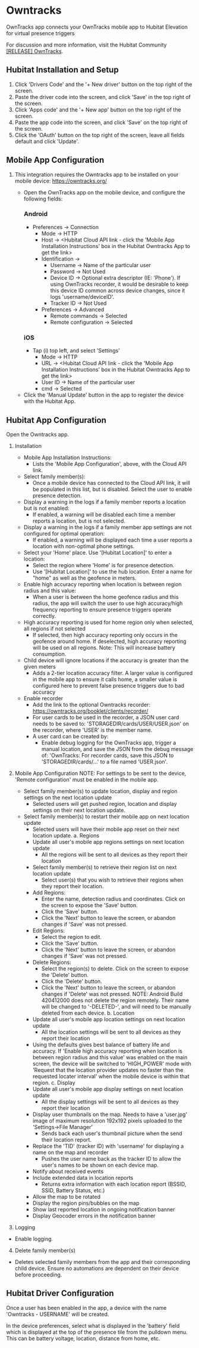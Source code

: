 # Owntracks
OwnTracks app connects your OwnTracks mobile app to Hubitat Elevation for virtual presence triggers

For discussion and more information, visit the Hubitat Community <a href="https://community.hubitat.com/t/release-owntracks/130821" target="_blank">[RELEASE] OwnTracks</a>.


## Hubitat Installation and Setup
1. Click 'Drivers Code' and the '+ New driver' button on the top right of the screen.
2. Paste the driver code into the screen, and click 'Save' in the top right of the screen.
3. Click 'Apps code' and the '+ New app' button on the top right of the screen.
4. Paste the app code into the screen, and click 'Save' on the top right of the screen.
5. Click the 'OAuth' button on the top right of the screen, leave all fields default and click 'Update'.

## Mobile App Configuration
1.  This integration requires the Owntracks app to be installed on your mobile device:  https://owntracks.org/

    - Open the OwnTracks app on the mobile device, and configure the following fields:
	    ### Android
        - Preferences -> Connection
            - Mode -> HTTP
            - Host -> <Hubitat Cloud API link - click the 'Mobile App Installation Instructions' box in the Hubitat Owntracks App to get the link>
            - Identification ->
                - Username -> Name of the particular user
                - Password -> Not Used
                - Device ID -> Optional extra descriptor (IE: 'Phone').  If using OwnTracks recorder, it would be desirable to keep this device ID common across device changes, since it logs 'username/deviceID'.
                - Tracker ID -> Not Used
            - Preferences -> Advanced
                - Remote commands -> Selected
                - Remote configuration -> Selected
	    ### iOS
        - Tap (i) top left, and select 'Settings'
            - Mode -> HTTP
            - URL -> <Hubitat Cloud API link - click the 'Mobile App Installation Instructions' box in the Hubitat Owntracks App to get the link>
			- User ID -> Name of the particular user
			- cmd -> Selected
    - Click the 'Manual Update' button in the app to register the device with the Hubitat App.  

## Hubitat App Configuration
Open the Owntracks app.

1. Installation
	- Mobile App Installation Instructions:  
		- Lists the 'Mobile App Configuration', above, with the Cloud API link.
	- Select family member(s):  
		- Once a mobile device has connected to the Cloud API link, it will be populated in this list, but is disabled.  Select the user to enable presence detection.
    - Display a warning in the logs if a family member reports a location but is not enabled:
		- If enabled, a warning will be disabled each time a member reports a location, but is not selected.
    - Display a warning in the logs if a family member app settings are not configured for optimal operation:
		- If enabled, a warning will be displayed each time a user reports a location with non-optimal phone settings.
	- Select your 'Home' place. Use '[Hubitat Location]' to enter a location: 
		- Select the region where 'Home' is for presence detection.  
		- Use '[Hubitat Location]' to use the hub location.  Enter a name for "home" as well as the geofence in meters.
	- Enable high accuracy reporting when location is between region radius and this value:
		- When a user is between the home geofence radius and this radius, the app will switch the user to use high accuracy/high frequency reporting to ensure presence triggers operate correctly.
	- High accuracy reporting is used for home region only when selected, all regions if not selected
		- If selected, then high accuracy reporting only occurs in the geofence around home.  If deselected, high accuracy reporting will be used on all regions.  Note:  This will increase battery consumption.
    - Child device will ignore locations if the accuracy is greater than the given meters		
		- Adds a 2-tier location accuracy filter.  A larger value is configured in the mobile app to ensure it calls home, a smaller value is configured here to prevent false presence triggers due to bad accuracy
	- Enable recorder
		- Add the link to the optional Owntracks recorder:  https://owntracks.org/booklet/clients/recorder/
		- For user cards to be used in the recorder, a JSON user card needs to be saved to: 'STORAGEDIR/cards/USER/USER.json' on the recorder, where 'USER' is the member name.
		- A user card can be created by:
			- Enable debug logging for the OwnTracks app, trigger a manual location, and save the JSON from the debug message of: 
			  'OwnTracks: For recorder cards, save this JSON to 'STORAGEDIR/cards/...' to a file named 'USER.json'.  

2. Mobile App Configuration
	NOTE: For settings to be sent to the device, 'Remote configuration' must be enabled in the mobile app.
	- Select family member(s) to update location, display and region settings on the next location update
		- Selected users will get pushed region, location and display settings on their next location update.
	- Select family member(s) to restart their mobile app on next location update
		- Selected users will have their mobile app reset on their next location update.
	a. Regions
		- Update all user's mobile app regions settings on next location update
			- All the regions will be sent to all devices as they report their location
		- Select family member(s) to retrieve their region list on next location update
			- Select user(s) that you wish to retrieve their regions when they report their location.
		- Add Regions:
			- Enter the name, detection radius and coordinates.  Click on the screen to expose the 'Save' button.
			- Click the 'Save' button.
			- Click the 'Next' button to leave the screen, or abandon changes if 'Save' was not pressed.
		- Edit Regions:
			- Select the region to edit.
			- Click the 'Save' button.
			- Click the 'Next' button to leave the screen, or abandon changes if 'Save' was not pressed.
		- Delete Regions:
			- Select the region(s) to delete.  Click on the screen to expose the 'Delete' button.
			- Click the 'Delete' button.
			- Click the 'Next' button to leave the screen, or abandon changes if 'Delete' was not pressed.
			NOTE:  Android Build 420412000 does not delete the region remotely.  Their name will be changed to '-DELETED-', and will need to be manually deleted from each device.
	b. Location
		- Update all user's mobile app location settings on next location update
			- All the location settings will be sent to all devices as they report their location
		- Using the defaults gives best balance of battery life and accuracy.  If 'Enable high accuracy reporting when location is between region radius and this value' was enabled on the main screen,
			the device will be switched to 'HIGH_POWER' mode with 'Request that the location provider updates no faster than the requested locater interval' when the mobile device is within that region.
	c. Display
		- Update all user's mobile app display settings on next location update
			- All the display settings will be sent to all devices as they report their location
		- Display user thumbnails on the map.  Needs to have a 'user.jpg' image of maximum resolution 192x192 pixels uploaded to the 'Settings->File Manager'
			- Sends back each user's thumbnail picture when the send their location report.
		- Replace the 'TID' (tracker ID) with 'username' for displaying a name on the map and recorder
			- Pushes the user name back as the tracker ID to allow the user's names to be shown on each device map.
		- Notify about received events
		- Include extended data in location reports
			- Returns extra information with each location report (BSSID, SSID, Battery Status, etc.)
		- Allow the map to be rotated
		- Display the region pins/bubbles on the map
		- Show last reported location in ongoing notification banner
		- Display Geocoder errors in the notification banner
		
3. Logging
- Enable logging.

4. Delete family member(s)
- Deletes selected family members from the app and their corresponding child device.  Ensure no automations are dependent on their device before proceeding.

## Hubitat Driver Configuration
Once a user has been enabled in the app, a device with the name 'Owntracks - USERNAME' will be created.

In the device preferences, select what is displayed in the 'battery' field which is displayed at the top of the presence tile from the pulldown menu.
This can be battery voltage, location, distance from home, etc.

